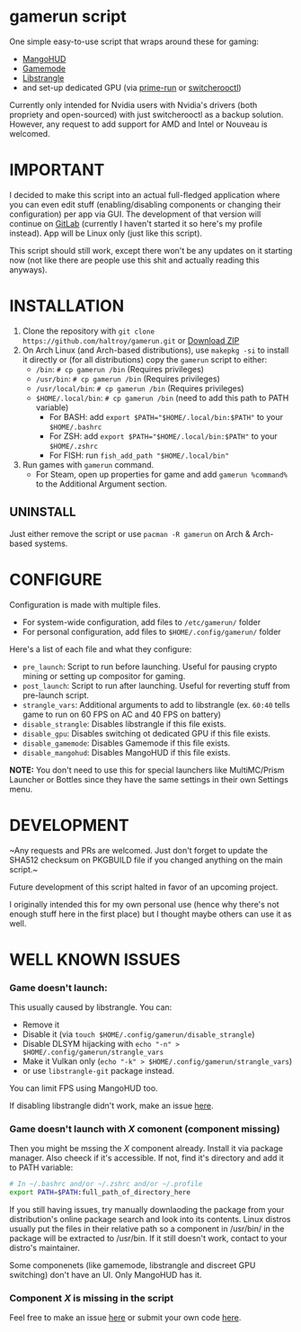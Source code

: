 # gamerun script

One simple easy-to-use script that wraps around these for gaming:
 - [MangoHUD](https://github.com/flightlessmango/MangoHud)
 - [Gamemode](https://github.com/FeralInteractive/gamemode)
 - [Libstrangle](https://gitlab.com/torkel104/libstrangle)
 - and set-up dedicated GPU (via [prime-run](https://archlinux.org/packages/extra/any/nvidia-prime/) or [switcherooctl](https://gitlab.freedesktop.org/hadess/switcheroo-control/))
 
Currently only intended for Nvidia users with Nvidia's drivers (both propriety and open-sourced) with just switcherooctl as a backup solution. However, any request to add support for AMD and Intel or Nouveau is welcomed. 

# IMPORTANT

I decided to make this script into an actual full-fledged application where you can even edit stuff (enabling/disabling components or changing their configuration) per app via GUI. The development of that version will continue on [GitLab](https://gitlab.com/Haltroy) (currently I haven't started it so here's my profile instead). App will be Linux only (just like this script).

This script should still work, except there won't be any updates on it starting now (not like there are people use this shit and actually reading this anyways).

# INSTALLATION

1. Clone the repository with `git clone https://github.com/haltroy/gamerun.git` or [Download ZIP](https://github.com/Haltroy/gamerun/archive/refs/heads/main.zip)
2. On Arch Linux (and Arch-based distributions), use `makepkg -si` to install it directly or (for all distributions)
   copy the `gamerun` script to either:
    - `/bin`: `# cp gamerun /bin` (Requires privileges)
    - `/usr/bin`: `# cp gamerun /bin` (Requires privileges)
    - `/usr/local/bin`: `# cp gamerun /bin` (Requires privileges)
    - `$HOME/.local/bin`: `# cp gamerun /bin` (need to add this path to PATH variable)
        - For BASH: add `export $PATH="$HOME/.local/bin:$PATH"` to your `$HOME/.bashrc`
        - For ZSH: add `export $PATH="$HOME/.local/bin:$PATH"` to your `$HOME/.zshrc`
        - For FISH: run `fish_add_path "$HOME/.local/bin"`
3. Run games with `gamerun` command.
   - For Steam, open up properties for game and add `gamerun %command%` to the Additional Argument section.
   
## UNINSTALL

Just either remove the script or use `pacman -R gamerun` on Arch & Arch-based systems.

# CONFIGURE

Configuration is made with multiple files.

 - For system-wide configuration, add files to `/etc/gamerun/` folder
 - For personal configuration, add files to `$HOME/.config/gamerun/` folder
 
Here's a list of each file and what they configure:
 - `pre_launch`: Script to run before launching. Useful for pausing crypto mining or setting up compositor for gaming.
 - `post_launch`: Script to run after launching. Useful for reverting stuff from pre-launch script.
 - `strangle_vars`: Additional arguments to add to libstrangle (ex. `60:40` tells game to run on 60 FPS on AC and 40 FPS on battery)
 - `disable_strangle`: Disables libstrangle if this file exists.
 - `disable_gpu`: Disables switching ot dedicated GPU if this file exists.
 - `disable_gamemode`: Disables Gamemode if this file exists.
 - `disable_mangohud`: Disables MangoHUD if this file exists.

**NOTE:** You don't need to use this for special launchers like MultiMC/Prism Launcher or Bottles since they have the same settings in their own Settings menu.

# DEVELOPMENT

~Any requests and PRs are welcomed. Just don't forget to update the SHA512 checksum on PKGBUILD file if you changed anything on the main script.~

Future development of this script halted in favor of an upcoming project.

I originally intended this for my own personal use (hence why there's not enough stuff here in the first place) but I thought maybe others can use it as well.


# WELL KNOWN ISSUES

### Game doesn't launch:
This usually caused by libstrangle. You can:
 - Remove it
 - Disable it (via `touch $HOME/.config/gamerun/disable_strangle`)
 - Disable DLSYM hijacking with `echo "-n" > $HOME/.config/gamerun/strangle_vars`
 - Make it Vulkan only (`echo "-k" > $HOME/.config/gamerun/strangle_vars`)
 - or use `libstrangle-git` package instead.

You can limit FPS using MangoHUD too.

If disabling libstrangle didn't work, make an issue [here](https://github.com/Haltroy/gamerun/issues/new).

### Game doesn't launch with *X* comonent (component missing)

Then you might be mssing the *X* component already. Install it via package manager. Also cheeck if it's accessible. If not, find it's directory and add it to PATH variable:
````bash
# In ~/.bashrc and/or ~/.zshrc and/or ~/.profile
export PATH=$PATH:full_path_of_directory_here
````

If you still having issues, try manually downlaoding the package from your distribution's online package search and look into its contents. Linux distros usually put the files in their relative path so a component in /usr/bin/ in the package will be extracted to /usr/bin.
If it still doesn't work, contact to your distro's maintainer.

Some componenets (like gamemode, libstrangle and discreet GPU switching) don't have an UI. Only MangoHUD has it.

### Component *X* is missing in the script

Feel free to make an issue [here](https://github.com/Haltroy/gamerun/issues/new) or submit your own code [here](https://github.com/Haltroy/gamerun/pulls).
